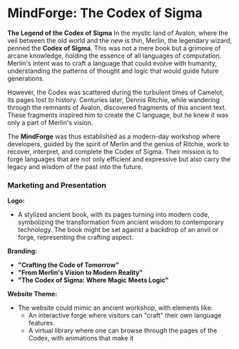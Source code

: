 # MindForge: The Codex of Sigma

**The Legend of the Codex of Sigma**
In the mystic land of Avalon, where the veil between the old world and the new is thin, Merlin, the legendary wizard, penned the **Codex of Sigma**. This was not a mere book but a grimoire of arcane knowledge, holding the essence of all languages of computation. Merlin's intent was to craft a language that could evolve with humanity, understanding the patterns of thought and logic that would guide future generations.

However, the Codex was scattered during the turbulent times of Camelot, its pages lost to history. Centuries later, Dennis Ritchie, while wandering through the remnants of Avalon, discovered fragments of this ancient text. These fragments inspired him to create the C language, but he knew it was only a part of Merlin's vision.

The **MindForge** was thus established as a modern-day workshop where developers, guided by the spirit of Merlin and the genius of Ritchie, work to recover, interpret, and complete the Codex of Sigma. Their mission is to forge languages that are not only efficient and expressive but also carry the legacy and wisdom of the past into the future.

### **Marketing and Presentation**

**Logo:**
- A stylized ancient book, with its pages turning into modern code, symbolizing the transformation from ancient wisdom to contemporary technology. The book might be set against a backdrop of an anvil or forge, representing the crafting aspect.

**Branding:**
- **"Crafting the Code of Tomorrow"**
- **"From Merlin's Vision to Modern Reality"**
- **"The Codex of Sigma: Where Magic Meets Logic"**

**Website Theme:**
- The website could mimic an ancient workshop, with elements like:
  - An interactive forge where visitors can "craft" their own language features.
  - A virtual library where one can browse through the pages of the Codex, with animations that make it